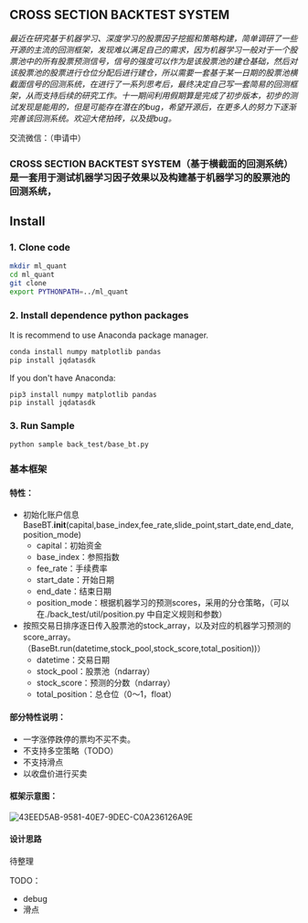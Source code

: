 ## CROSS SECTION BACKTEST SYSTEM

*最近在研究基于机器学习、深度学习的股票因子挖掘和策略构建，简单调研了一些开源的主流的回测框架，发现难以满足自己的需求，因为机器学习一般对于一个股票池中的所有股票预测信号，信号的强度可以作为是该股票池的建仓基础，然后对该股票池的股票进行仓位分配后进行建仓，所以需要一套基于某一日期的股票池横截面信号的回测系统，在进行了一系列思考后，最终决定自己写一套简易的回测框架，从而支持后续的研究工作。十一期间利用假期算是完成了初步版本，初步的测试发现是能用的，但是可能存在潜在的bug，希望开源后，在更多人的努力下逐渐完善该回测系统。欢迎大佬拍砖，以及提bug。*

交流微信：（申请中）

### CROSS SECTION BACKTEST SYSTEM（基于横截面的回测系统）是一套用于测试机器学习因子效果以及构建基于机器学习的股票池的回测系统，

## Install

### 1. Clone code
```bash
mkdir ml_quant
cd ml_quant
git clone 
export PYTHONPATH=../ml_quant
```

### 2. Install dependence python packages

It is recommend to use Anaconda package manager.

```bash
conda install numpy matplotlib pandas 
pip install jqdatasdk
```

If you don't have Anaconda:

```
pip3 install numpy matplotlib pandas 
pip install jqdatasdk
```

### 3. Run Sample

```
python sample back_test/base_bt.py
```



### 基本框架

#### 特性：

- 初始化账户信息BaseBT.__init__(capital,base_index,fee_rate,slide_point,start_date,end_date,position_mode)
  - capital：初始资金
  - base_index：参照指数
  - fee_rate：手续费率
  - start_date：开始日期
  - end_date：结束日期
  - position_mode：根据机器学习的预测scores，采用的分仓策略，（可以在./back_test/util/position.py 中自定义规则和参数）
- 按照交易日排序逐日传入股票池的stock_array，以及对应的机器学习预测的score_array。（BaseBt.run(datetime,stock_pool,stock_score,total_position))）
  - datetime：交易日期
  - stock_pool：股票池（ndarray）
  - stock_score：预测的分数（ndarray）
  - total_position：总仓位（0～1，float）

#### 部分特性说明：

- 一字涨停跌停的票均不买不卖。
- 不支持多空策略（TODO）
- 不支持滑点
- 以收盘价进行买卖

#### 框架示意图：

![43EED5AB-9581-40E7-9DEC-C0A236126A9E](/Users/sumnap/Desktop/43EED5AB-9581-40E7-9DEC-C0A236126A9E.png)

#### 设计思路

待整理



TODO：

- debug
- 滑点